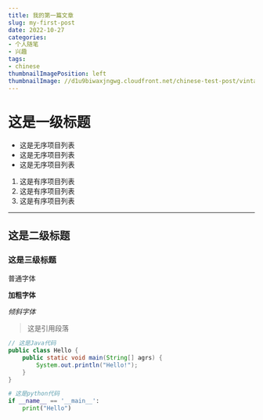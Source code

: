 ```yaml
---
title: 我的第一篇文章
slug: my-first-post
date: 2022-10-27
categories:
- 个人随笔
- 兴趣
tags:
- chinese
thumbnailImagePosition: left
thumbnailImage: //d1u9biwaxjngwg.cloudfront.net/chinese-test-post/vintage-140.jpg
---
```



<!--more-->

# 这是一级标题

* 这是无序项目列表
* 这是无序项目列表
* 这是无序项目列表

1. 这是有序项目列表
2. 这是有序项目列表
3. 这是有序项目列表

---

## 这是二级标题

### 这是三级标题

普通字体

**加粗字体**

_倾斜字体_

> 这是引用段落

```java
// 这是Java代码
public class Hello {
    public static void main(String[] agrs) {
        System.out.println("Hello!");
    }
}
```

```python
# 这是python代码
if __name__ == '__main__':
    print("Hello")
```
